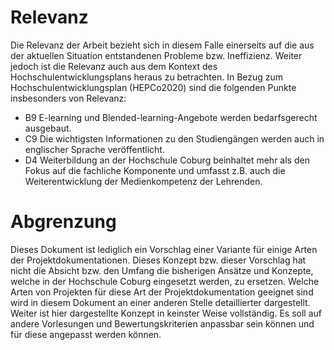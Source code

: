 # Relevanz

Die Relevanz der Arbeit bezieht sich in diesem Falle einerseits auf die aus der aktuellen Situation entstandenen Probleme bzw. Ineffizienz.
Weiter jedoch ist die Relevanz auch aus dem Kontext des Hochschulentwicklungsplans heraus zu betrachten. In Bezug zum Hochschulentwicklungsplan (HEPCo2020) sind die folgenden Punkte insbesonders von Relevanz:

* B9 E-learning und Blended-learning-Angebote werden bedarfsgerecht ausgebaut.
* C9 Die wichtigsten Informationen zu den Studiengängen werden auch in englischer Sprache veröffentlicht.
* D4 Weiterbildung an der Hochschule Coburg beinhaltet mehr als den Fokus auf die fachliche Komponente und umfasst z.B. auch die Weiterentwicklung der Medienkompetenz der Lehrenden.

# Abgrenzung

Dieses Dokument ist lediglich ein Vorschlag einer Variante für einige Arten der Projektdokumentationen. Dieses Konzept bzw. dieser Vorschlag hat nicht die Absicht bzw. den Umfang die bisherigen Ansätze und Konzepte, welche in der Hochschule Coburg eingesetzt werden, zu ersetzen. Welche Arten von Projekten für diese Art der Projektdokumentation geeignet sind wird in diesem Dokument an einer anderen Stelle detaillierter dargestellt.
Weiter ist hier dargestellte Konzept in keinster Weise vollständig. Es soll auf andere Vorlesungen und Bewertungskriterien anpassbar sein können und für diese angepasst werden können.

